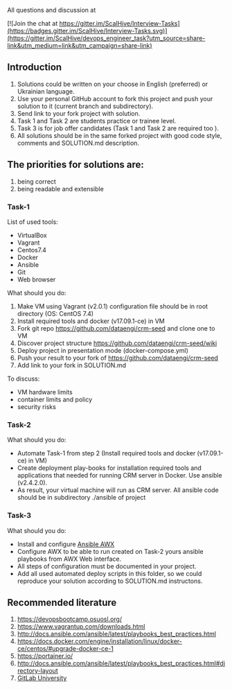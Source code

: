 All questions and discussion at

[![Join the chat at https://gitter.im/ScalHive/Interview-Tasks](https://badges.gitter.im/ScalHive/Interview-Tasks.svg)](https://gitter.im/ScalHive/devops_engineer_task?utm_source=share-link&utm_medium=link&utm_campaign=share-link)

## Introduction

1. Solutions could be written on your choose in English (preferred) or Ukrainian language.
2. Use your personal GitHub account to fork this project and push your solution to it (current branch and subdirectory).
3. Send link to your fork project with solution.
4. Task 1 and Task 2 are students practice or trainee level.
5. Task 3 is for job offer candidates (Task 1 and Task 2 are required too ).
6. All solutions should be in the same forked project with good code style, comments and SOLUTION.md description.



## The priorities for solutions are:
  1) being correct
  2) being readable and extensible




### Task-1

List of used tools:
- VirtualBox
- Vagrant
- Centos7.4
- Docker
- Ansible
- Git
- Web browser

What should you do:
1. Make VM using Vagrant (v2.0.1) configuration file should be in root directory (OS: CentOS 7.4)
2. Install required tools and docker (v17.09.1-ce) in VM
3. Fork git repo https://github.com/dataengi/crm-seed and clone one to VM
4. Discover project structure https://github.com/dataengi/crm-seed/wiki
5. Deploy project in presentation mode (docker-compose.yml)
6. Push your result to your fork of https://github.com/dataengi/crm-seed
7. Add link to your fork in SOLUTION.md

To discuss:
- VM hardware limits
- container limits and policy
- security risks


### Task-2
What should you do:
- Automate Task-1 from step 2 (Install required tools and docker (v17.09.1-ce) in VM)
- Create deployment play-books for installation required tools and applications
that needed for running CRM server in Docker. Use ansible (v2.4.2.0).
- As result, your virtual machine will run as CRM server.
All ansible code should be in subdirectory ./ansible of project


### Task-3
What should you do:
- Install and configure [Ansible AWX](https://github.com/ansible/awx) 
- Configure AWX to be able to run created on Task-2 yours ansible playbooks from AWX Web interface.
- All steps of configuration must be documented in your project.
- Add all used automated deploy scripts in this folder, 
so we could reproduce your solution according to SOLUTION.md instructons. 

## Recommended literature
1. https://devopsbootcamp.osuosl.org/
2. https://www.vagrantup.com/downloads.html
3. http://docs.ansible.com/ansible/latest/playbooks_best_practices.html
4. https://docs.docker.com/engine/installation/linux/docker-ce/centos/#upgrade-docker-ce-1
5. https://portainer.io/
6. http://docs.ansible.com/ansible/latest/playbooks_best_practices.html#directory-layout
7. [GitLab University](https://docs.gitlab.com/ee/university/)
